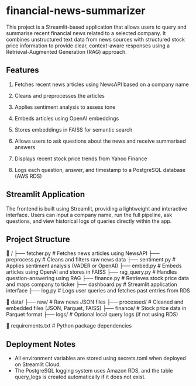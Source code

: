 # financial-news-summarizer

This project is a Streamlit-based application that allows users to query and summarise recent financial news related to a selected company. It combines unstructured text data from news sources with structured stock price information to provide clear, context-aware responses using a Retrieval-Augmented Generation (RAG) approach.

## Features
1. Fetches recent news articles using NewsAPI based on a company name

2. Cleans and preprocesses the articles

3. Applies sentiment analysis to assess tone

4. Embeds articles using OpenAI embeddings

5. Stores embeddings in FAISS for semantic search

6. Allows users to ask questions about the news and receive summarised answers

7. Displays recent stock price trends from Yahoo Finance

8. Logs each question, answer, and timestamp to a PostgreSQL database (AWS RDS)

## Streamlit Application
The frontend is built using Streamlit, providing a lightweight and interactive interface. Users can input a company name, run the full pipeline, ask questions, and view historical logs of queries directly within the app.

## Project Structure
📁 /
├── fetcher.py           # Fetches news articles using NewsAPI
├── preprocess.py        # Cleans and filters raw news data
├── sentiment.py         # Applies sentiment analysis (VADER or OpenAI)
├── embed.py             # Embeds articles using OpenAI and stores in FAISS
├── rag_query.py         # Handles question-answering using RAG
├── finance.py           # Retrieves stock price data and maps company to ticker
├── dashboard.py         # Streamlit application interface
├── log.py               # Logs user queries and fetches past entries from RDS

📁 data/
├── raw/                 # Raw news JSON files
├── processed/           # Cleaned and embedded files (JSON, Parquet, FAISS)
├── finance/             # Stock price data in Parquet format
├── logs/                # Optional local query logs (if not using RDS)

📄 requirements.txt       # Python package dependencies

## Deployment Notes
- All environment variables are stored using secrets.toml when deployed on Streamlit Cloud.
- The PostgreSQL logging system uses Amazon RDS, and the table query_logs is created automatically if it does not exist.

